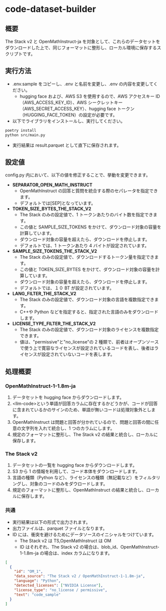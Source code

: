 # code-dataset-builder

## 概要

The Stack v2 と OpenMathInstruct-ja を対象として、これらのデータセットをダウンロードした上で、同じフォーマットに整形し、ローカル環境に保存するスクリプトです。

## 実行方法

- .env.sample をコピーし、.env と名前を変更し、.env の内容を変更してください。
  - hugging face および、AWS S3 を使用するので、AWS アクセスキー ID（AWS_ACCESS_KEY_ID）、AWS シークレットキー（AWS_SECRET_ACCESS_KEY）、hugging face トークン（HUGGING_FACE_TOKEN）の設定が必要です。
- 以下でライブラリをインストールし、実行してください。

```bash
poetry install
python src/main.py
```

- 実行結果は result.parquet として直下に保存されます。

## 設定値

config.py 内において、以下の値を修正することで、挙動を変更できます。

- **SEPARATOR_OPEN_MATH_INSTRUCT**
  - OpenMathInstruct の回答と質問を統合する際のセパレータを指定できます。
  - デフォルトでは[SEP]となっています。
- **TOKEN_SIZE_BYTES_THE_STACK_V2**
  - The Stack のみの設定値で、1 トークンあたりのバイト数を指定できます。
  - この値と SAMPLE_SIZE_TOKENS をかけて、ダウンロード対象の容量を計算しています。
  - ダウンロード対象の容量を超えたら、ダウンロードを停止します。
  - デフォルトでは、1 トークンあたり 4 バイトが設定されています。
- **SAMPLE_SIZE_TOKENS_THE_STACK_V2**
  - The Stack のみの設定値で、ダウンロードするトークン量を指定できます。
  - この値と TOKEN_SIZE_BYTES をかけて、ダウンロード対象の容量を計算しています。
  - ダウンロード対象の容量を超えたら、ダウンロードを停止します。
  - デフォルトでは、１０ BT が設定されています。
- **LANG_FILTER_THE_STACK_V2**
  - The Stack のみの設定値で、ダウンロード対象の言語を複数指定できます。
  - C++や Python などを指定すると、指定された言語のみをダウンロードします。
- **LICENSE_TYPE_FILTER_THE_STACK_V2**
  - The Stack のみの設定値で、ダウンロード対象のライセンスを複数指定できます。
  - 値は、"permissive"と"no_license"の 2 種類で、前者はオープンソースで使う上で寛容なライセンスが設定されているコードを表し、後者はライセンスが設定されていないコードを表します。

## 処理概要

### OpenMathInstruct-1-1.8m-ja

1. データセットを hugging face からダウンロードします。
2. \<llm-code>という単語が回答カラムに存在するかどうかが、コードが回答に含まれているかのサインのため、単語が無いコードは処理対象外とします。
3. OpenMathInstruct は問題と回答が分かれているので、問題と回答の間に任意の文字列を入れて統合し、1 つのカラムにします。
4. 規定のフォーマットに整形し、The Stack v2 の結果と統合し、ローカルに保存します。

### The Stack v2

1. データセットの一覧を hugging face からダウンロードします。
2. S3 から 1 の情報を利用して、コード本体をダウンロードします。
3. 言語の種類（Python など）、ライセンスの種類（無記載など）をフィルタリングし、対象のコードのみをダウロードします。
4. 規定のフォーマットに整形し、OpenMathInstruct の結果と統合し、ローカルに保存します。

### 共通

- 実行結果は以下の形式で出力されます。
- 出力ファイルは、parquet ファイルとなります。
- ID には、衝突を避けるためにデータソースのイニシャルをつけています。
  - The Stack v2 は TS,OpenMathInstruct は OM
  - ID はそれぞれ、The Stack v2 の場合は、blob_id、OpenMathInstruct-1-1.8m-ja の場合は、index カラムになります。

```json
[
  {
    "id": "OM_1",
    "data_source": "The Stack v2 / OpenMathInstruct-1-1.8m-ja",
    "language": "Python",
    "detected_licenses": ["NVIDIA License"],
    "license_type": "no_license / permissive",
    "text": "code_sample"
  }
]
```

